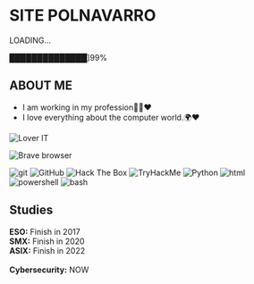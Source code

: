 # SITE POLNAVARRO

LOADING...

██████████████]99% 

## ABOUT ME
- I am working in my profession👨‍🎓♥
- I love everything about the computer world.🌍♥

<p>
  <img alt="Lover IT" src="https://img.shields.io/static/v1?label=IM&message=IT%20LOVER&color=critical" />
</p>
<p>
  <img alt="Brave browser" src="https://img.shields.io/badge/-Brave_Browser-FB542B?style=flat-square&logo=brave&logoColor=white" />
</p>


<p>
  <img alt="git" src="https://img.shields.io/badge/-Git-F05032?style=flat-square&logo=git&logoColor=white" />
  <img alt="GitHub" src="https://img.shields.io/badge/-GitHub-181717?style=flat-square&logo=GitHub&logoColor=white" />
  <img alt="Hack The Box" src="https://img.shields.io/badge/-Hack%20The%20Box-9FEF00?style=flat-square&logo=Hack%20The%20Box&logoColor=white" />
  <img alt="TryHackMe" src="https://img.shields.io/badge/-TryHackMe-212C42?style=flat-square&logo=TryHackMe&logoColor=white" />
  <img alt="Python" src="https://img.shields.io/badge/-Python-3776AB?style=flat-square&logo=python&logoColor=white" />
  <img alt="html" src="https://img.shields.io/badge/-HTML5-E34F26?style=flat-square&logo=HTML5&logoColor=white" />
  <img alt="powershell" src="https://img.shields.io/badge/-powershell-5391FE?style=flat-square&logo=PowerShell&logoColor=white" />
  <img alt="bash" src="https://img.shields.io/badge/-powershell-4EAA25?style=flat-square&logo=GNU%20Bash&logoColor=white" />
</p>



## Studies

**ESO:** Finish in 2017
<br>
**SMX:** Finish in 2020
<br>
**ASIX:** Finish in 2022
<br></br>
**Cybersecurity:** NOW 

